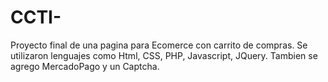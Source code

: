 # CCTI-
Proyecto final de una pagina para Ecomerce con carrito de compras.
Se utilizaron lenguajes como Html, CSS, PHP, Javascript, JQuery.
Tambien se agrego MercadoPago y un Captcha.
